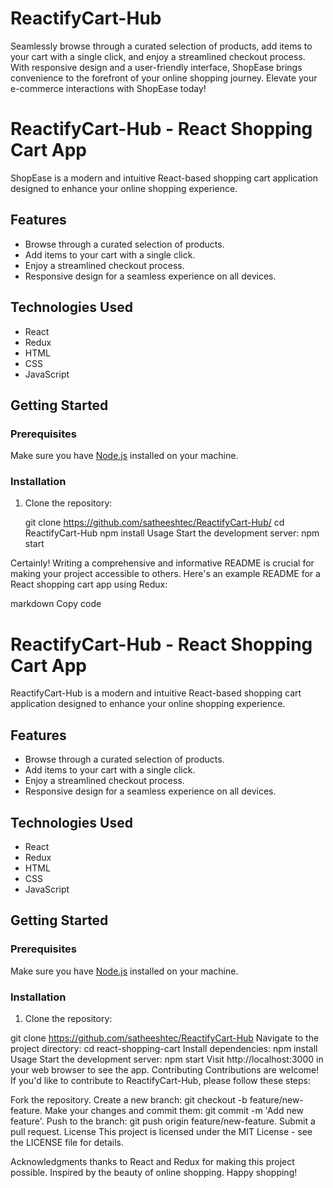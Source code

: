 # ReactifyCart-Hub
 Seamlessly browse through a curated selection of products, add items to your cart with a single click, and enjoy a streamlined checkout process. With responsive design and a user-friendly interface, ShopEase brings convenience to the forefront of your online shopping journey. Elevate your e-commerce interactions with ShopEase today!
# ReactifyCart-Hub - React Shopping Cart App

ShopEase is a modern and intuitive React-based shopping cart application designed to enhance your online shopping experience.

## Features

- Browse through a curated selection of products.
- Add items to your cart with a single click.
- Enjoy a streamlined checkout process.
- Responsive design for a seamless experience on all devices.

## Technologies Used

- React
- Redux
- HTML
- CSS
- JavaScript

## Getting Started

### Prerequisites

Make sure you have [Node.js](https://nodejs.org/) installed on your machine.

### Installation

1. Clone the repository:

 
   git clone https://github.com/satheeshtec/ReactifyCart-Hub/
   cd ReactifyCart-Hub
   npm install
   Usage
   Start the development server:
   npm start
   
Certainly! Writing a comprehensive and informative README is crucial for making your project accessible to others. Here's an example README for a React shopping cart app using Redux:

markdown
Copy code
# ReactifyCart-Hub - React Shopping Cart App

ReactifyCart-Hub is a modern and intuitive React-based shopping cart application designed to enhance your online shopping experience.

## Features

- Browse through a curated selection of products.
- Add items to your cart with a single click.
- Enjoy a streamlined checkout process.
- Responsive design for a seamless experience on all devices.

## Technologies Used

- React
- Redux
- HTML
- CSS
- JavaScript

## Getting Started

### Prerequisites

Make sure you have [Node.js](https://nodejs.org/) installed on your machine.

### Installation

1. Clone the repository:

git clone https://github.com/satheeshtec/ReactifyCart-Hub
Navigate to the project directory:
cd react-shopping-cart
Install dependencies:
npm install
Usage
Start the development server:
npm start
Visit http://localhost:3000 in your web browser to see the app.
Contributing
Contributions are welcome! If you'd like to contribute to ReactifyCart-Hub, please follow these steps:

Fork the repository.
Create a new branch: git checkout -b feature/new-feature.
Make your changes and commit them: git commit -m 'Add new feature'.
Push to the branch: git push origin feature/new-feature.
Submit a pull request.
License
This project is licensed under the MIT License - see the LICENSE file for details.

Acknowledgments
thanks to React and Redux for making this project possible. Inspired by the beauty of online shopping. Happy shopping!

